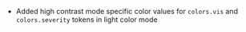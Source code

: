 - Added high contrast mode specific color values for `colors.vis` and `colors.severity` tokens in light color mode

